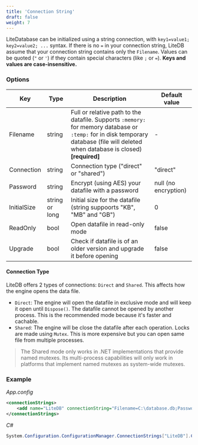 ```yaml
---
title: 'Connection String'
draft: false
weight: 7
---
```


LiteDatabase can be initialized using a string connection, with `key1=value1; key2=value2; ...` syntax. If there is no `=` in your connection string, LiteDB assume that your connection string contains only the `Filename`. Values can be quoted (`"` or `'`) if they contain special characters (like `;` or `=`). **Keys and values are case-insensitive.**

### Options

|Key|Type|Description|Default value|
|--------|----|-----------------|-------------|
|Filename|string|Full or relative path to the datafile. Supports `:memory:` for memory database or `:temp:` for in disk temporary database (file will deleted when database is closed) **[required]**|- |
|Connection|string|Connection type ("direct" or "shared")|"direct"|
|Password|string|Encrypt (using AES) your datafile with a password|null (no encryption)|
|InitialSize|string or long|Initial size for the datafile (string suppoorts "KB", "MB" and "GB")|0|
|ReadOnly|bool|Open datafile in read-only mode|false|
|Upgrade|bool|Check if datafile is of an older version and upgrade it before opening|false|

#### Connection Type

LiteDB offers 2 types of connections: `Direct` and `Shared`. This affects how the engine opens the data file.

- `Direct`: The engine will open the datafile in exclusive mode and will keep it open until `Dispose()`. The datafile cannot be opened by another process. This is the recommended mode because it's faster and cachable.
- `Shared`: The engine will be close the datafile after each operation. Locks are made using `Mutex`. This is more expensive but you can open same file from multiple processes.

> The Shared mode only works in .NET implementations that provide named mutexes. Its multi-process capabilities will only work in platforms that implement named mutexes as system-wide mutexes.


### Example

_App.config_
```XML
<connectionStrings>
    <add name="LiteDB" connectionString="Filename=C:\database.db;Password=1234" />
</connectionStrings>
```

_C#_
```C#
System.Configuration.ConfigurationManager.ConnectionStrings["LiteDB"].ConnectionString
```